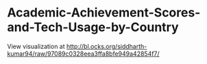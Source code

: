 # Academic-Achievement-Scores-and-Tech-Usage-by-Country

View visualization at http://bl.ocks.org/siddharth-kumar94/raw/97089c0328eea3ffa8bfe949a42854f7/
